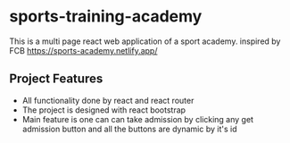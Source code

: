 # sports-training-academy

This is a multi page react web application of a sport academy. inspired by FCB
https://sports-academy.netlify.app/

## Project Features
* All functionality done by react and react router
* The project is designed with react bootstrap
* Main feature is one can can take admission by clicking any get admission button and all the buttons are dynamic by it's id

